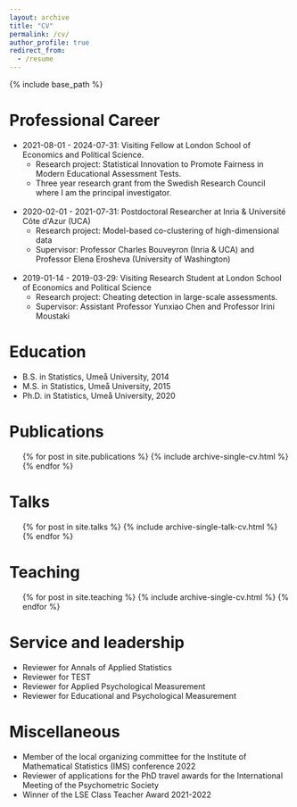 ```yaml
---
layout: archive
title: "CV"
permalink: /cv/
author_profile: true
redirect_from:
  - /resume
---
```


{% include base_path %}

Professional Career
======
* 2021-08-01 - 2024-07-31: Visiting Fellow at London School of Economics and Political Science.
  * Research project: Statistical Innovation to Promote Fairness in Modern Educational Assessment Tests. 
  * Three year research grant from the Swedish Research Council where I am the principal investigator.
<br/><br/>
* 2020-02-01 - 2021-07-31: Postdoctoral Researcher at Inria & Université Côte d'Azur (UCA)
  * Research project: Model-based co-clustering of high-dimensional data 
  * Supervisor: Professor Charles Bouveyron (Inria & UCA) and Professor Elena Erosheva (University of Washington)
<br/><br/>
* 2019-01-14 - 2019-03-29: Visiting Research Student at London School of Economics and Political Science 
  * Research project: Cheating detection in large-scale assessments.  
  * Supervisor: Assistant Professor Yunxiao Chen and Professor Irini Moustaki
  
Education
======
* B.S. in Statistics, Umeå University, 2014
* M.S. in Statistics, Umeå University, 2015
* Ph.D. in Statistics, Umeå University, 2020

Publications
======
  <ul>{% for post in site.publications %}
    {% include archive-single-cv.html %}
  {% endfor %}</ul>
  
Talks
======
  <ul>{% for post in site.talks %}
    {% include archive-single-talk-cv.html %}
  {% endfor %}</ul>
  
Teaching
======
  <ul>{% for post in site.teaching %}
    {% include archive-single-cv.html %}
  {% endfor %}</ul>
  
Service and leadership
======
* Reviewer for Annals of Applied Statistics
* Reviewer for TEST
* Reviewer for Applied Psychological Measurement
* Reviewer for Educational and Psychological Measurement


Miscellaneous
======
* Member of the local organizing committee for the Institute of Mathematical Statistics (IMS) conference 2022
* Reviewer of applications for the PhD travel awards for the International Meeting of the Psychometric Society
* Winner of the LSE Class Teacher Award 2021-2022 
